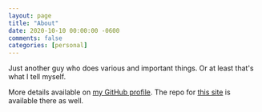 ```yaml
---
layout: page
title: "About"
date: 2020-10-10 00:00:00 -0600
comments: false
categories: [personal]
---
```


Just another guy who does various and important things. Or at least that's what I tell myself.

More details available on [my GitHub profile][profile].  The repo for [this site][site-repo] is available there as well.

[profile]: https://github.com/madajczyk
[site-repo]: https://github.com/madajczyk/madajczyk.com
